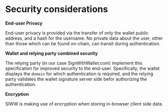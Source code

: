# Security considerations

**End-user Privacy**

End-user privacy is provided via the transfer of only the wallet public address, and a hash for the username. No private data about the user, other than those which can be found on-chain, can transit during authentication.

**Wallet and relying party combined security**

The relying party (in our case SignWithWallet.com) implement this specification for improved security to the end-user. Specifically, the wallet displays the `domain` for which authentication is required, and the relying party validates the wallet signature server side befor authorizing the authentication.

**Encryption**

SIWW is making use of encryption when storing in-browser client side data.
